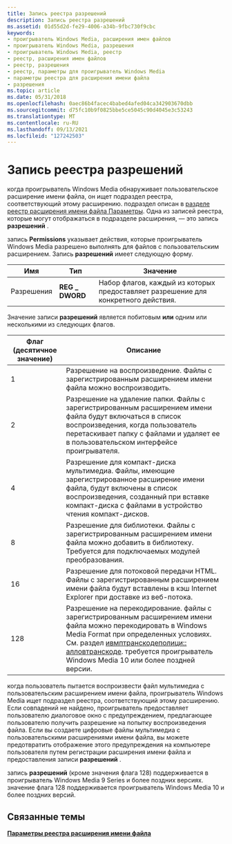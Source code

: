 ```yaml
---
title: Запись реестра разрешений
description: Запись реестра разрешений
ms.assetid: 01d55d2d-fe29-4006-a34b-9fbc730f9cbc
keywords:
- проигрыватель Windows Media, расширения имен файлов
- проигрыватель Windows Media, разрешения
- проигрыватель Windows Media, реестр
- реестр, расширения имен файлов
- реестр, разрешения
- реестр, параметры для проигрыватель Windows Media
- параметры реестра для расширения имени файла
- разрешения
ms.topic: article
ms.date: 05/31/2018
ms.openlocfilehash: 0aec86b4facec4babed4afed04ca342903670dbb
ms.sourcegitcommit: d75fc10b9f0825bbe5ce5045c90d4045e3c53243
ms.translationtype: MT
ms.contentlocale: ru-RU
ms.lasthandoff: 09/13/2021
ms.locfileid: "127242503"
---
```

# <a name="permissions-registry-entry"></a>Запись реестра разрешений

когда проигрыватель Windows Media обнаруживает пользовательское расширение имени файла, он ищет подраздел реестра, соответствующий этому расширению. подраздел описан в [разделе реестр расширения имени файла Параметры](file-name-extension-registry-settings.md). Одна из записей реестра, которые могут отображаться в подразделе расширения, — это запись **разрешений** .

запись **Permissions** указывает действия, которые проигрыватель Windows Media разрешено выполнять для файлов с пользовательским расширением. Запись **разрешений** имеет следующую форму.



| Имя        | Тип           | Значение                                                                  |
|-------------|----------------|------------------------------------------------------------------------|
| Разрешения | **REG \_ DWORD** | Набор флагов, каждый из которых предоставляет разрешение для конкретного действия. |



 

Значение записи **разрешений** является побитовым **или** одним или несколькими из следующих флагов.



| Флаг (десятичное значение) | Описание                                                                                                                                                                                                                                                                   |
|----------------------|-------------------------------------------------------------------------------------------------------------------------------------------------------------------------------------------------------------------------------------------------------------------------------|
| 1                    | Разрешение на воспроизведение. Файлы с зарегистрированным расширением имени файла можно воспроизводить.                                                                                                                                                                                       |
| 2                    | Разрешение на удаление папки. Файлы с зарегистрированным расширением имени файла будут включаться в список воспроизведения, когда пользователь перетаскивает папку с файлами и удаляет ее в пользовательском интерфейсе проигрывателя.                                                      |
| 4                    | Разрешение для компакт-диска мультимедиа. Файлы, имеющие зарегистрированное расширение имени файла, будут включены в список воспроизведения, созданный при вставке компакт-диска с файлами в устройство чтения компакт-дисков.                                                                                           |
| 8                    | Разрешение для библиотеки. Файлы с зарегистрированным расширением имени файла можно добавить в библиотеку. Требуется для подключаемых модулей преобразования.                                                                                                                                    |
| 16                   | Разрешение для потоковой передачи HTML. Файлы с зарегистрированным расширением имени файла будут вставлены в кэш Internet Explorer при доставке из веб-потока.                                                                                                            |
| 128                  | Разрешение на перекодирование. файлы с зарегистрированным расширением имени файла можно перекодировать в Windows Media Format при определенных условиях. См. раздел [ивмптранскодеполици:: алловтранскоде](/previous-versions/windows/desktop/api/wmpservices/nf-wmpservices-iwmptranscodepolicy-allowtranscode). требуется проигрыватель Windows Media 10 или более поздней версии. |



 

когда пользователь пытается воспроизвести файл мультимедиа с пользовательским расширением имени файла, проигрыватель Windows Media ищет подраздел реестра, соответствующий этому расширению. Если совпадений не найдено, проигрыватель предоставляет пользователю диалоговое окно с предупреждением, предлагающее пользователю получить разрешение на попытку воспроизведения файла. Если вы создаете цифровые файлы мультимедиа с пользовательскими расширениями имени файла, вы можете предотвратить отображение этого предупреждения на компьютере пользователя путем регистрации расширения имени файла и предоставления записи **разрешений** .

запись **разрешений** (кроме значения флага 128) поддерживается в проигрыватель Windows Media 9 Series и более поздних версиях. значение флага 128 поддерживается проигрыватель Windows Media 10 и более поздних версий.

## <a name="related-topics"></a>Связанные темы

<dl> <dt>

[**Параметры реестра расширения имени файла**](file-name-extension-registry-settings.md)
</dt> </dl>

 

 




